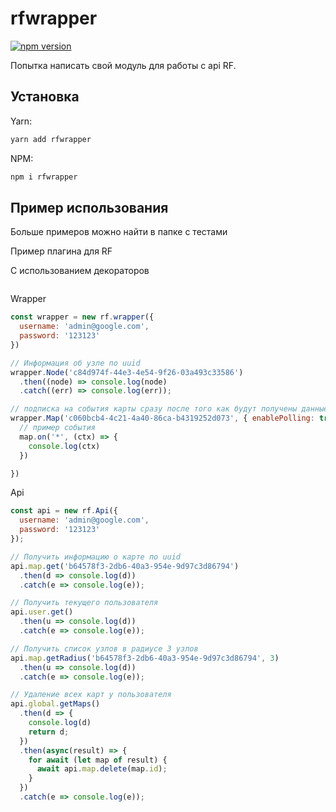 # rfwrapper

[![npm version](https://badge.fury.io/js/rfwrapper.svg)](https://badge.fury.io/js/rfwrapper)

Попытка написать свой модуль для работы с api RF.

## Установка

Yarn:

```bash
yarn add rfwrapper
```

NPM:

```bash
npm i rfwrapper
```

## Пример использования

Больше примеров можно найти в папке с тестами

Пример плагина для RF

С использованием декораторов
```ts

```

Wrapper

```js
const wrapper = new rf.wrapper({
  username: 'admin@google.com',
  password: '123123'
})

// Информация об узле по uuid
wrapper.Node('c84d974f-44e3-4e54-9f26-03a493c33586')
  .then((node) => console.log(node)
  .catch((err) => console.log(err));

// подписка на события карты сразу после того как будут получены данные карты
wrapper.Map('c060bcb4-4c21-4a40-86ca-b4319252d073', { enablePolling: true }).then((map) => {  
  // пример события
  map.on('*', (ctx) => {
    console.log(ctx)
  })

})

```

Api

```js
const api = new rf.Api({
  username: 'admin@google.com',
  password: '123123'
});

// Получить информацию о карте по uuid
api.map.get('b64578f3-2db6-40a3-954e-9d97c3d86794')
  .then(d => console.log(d))
  .catch(e => console.log(e));

// Получить текущего пользователя
api.user.get()
  .then(u => console.log(d))
  .catch(e => console.log(e));

// Получить список узлов в радиусе 3 узлов
api.map.getRadius('b64578f3-2db6-40a3-954e-9d97c3d86794', 3)
  .then(u => console.log(d))
  .catch(e => console.log(e));

// Удаление всех карт у пользователя
api.global.getMaps()
  .then(d => {
    console.log(d)
    return d;
  })
  .then(async(result) => {
    for await (let map of result) {
      await api.map.delete(map.id);
    }
  })
  .catch(e => console.log(e));
```
